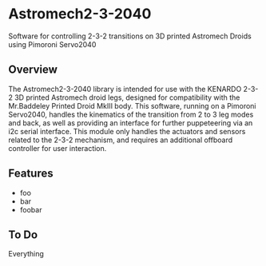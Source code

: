 # Astromech2-3-2040
Software for controlling 2-3-2 transitions on 3D printed Astromech Droids using Pimoroni Servo2040

## Overview
The Astromech2-3-2040 library is intended for use with the KENARDO 2-3-2 3D printed Astromech droid legs, designed for compatibility with the Mr.Baddeley Printed Droid MkIII body. This software, running on a Pimoroni Servo2040, handles the kinematics of the transition from 2 to 3 leg modes and back, as well as providing an interface for further puppeteering via an i2c serial interface. This module only handles the actuators and sensors related to the 2-3-2 mechanism, and requires an additional offboard controller for user interaction.

## Features
* foo
* bar
* foobar

## To Do
Everything

